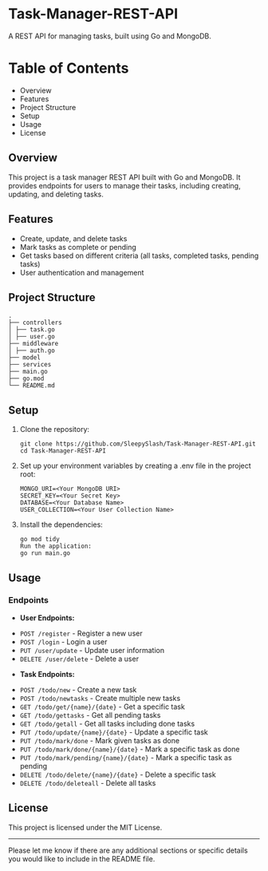 # Task-Manager-REST-API

A REST API for managing tasks, built using Go and MongoDB.

# Table of Contents

- Overview
- Features
- Project Structure
- Setup
- Usage
- License

## Overview

This project is a task manager REST API built with Go and MongoDB. It provides endpoints for users to manage their tasks, including creating, updating, and deleting tasks.

## Features

- Create, update, and delete tasks
- Mark tasks as complete or pending
- Get tasks based on different criteria (all tasks, completed tasks, pending tasks)
- User authentication and management

## Project Structure

    .
    ├── controllers
    │ ├── task.go
    │ ├── user.go
    ├── middleware
    │ ├── auth.go
    ├── model
    ├── services
    ├── main.go
    ├── go.mod
    └── README.md

## Setup

1.  Clone the repository:

    ```
    git clone https://github.com/SleepySlash/Task-Manager-REST-API.git
    cd Task-Manager-REST-API
    ```

2.  Set up your environment variables by creating a .env file in the project root:

    ```
    MONGO_URI=<Your MongoDB URI>
    SECRET_KEY=<Your Secret Key>
    DATABASE=<Your Database Name>
    USER_COLLECTION=<Your User Collection Name>
    ```

3.  Install the dependencies:

    ```
    go mod tidy
    Run the application:
    go run main.go
    ```

## Usage

### Endpoints

- **User Endpoints:**

* `POST /register` - Register a new user
* `POST /login` - Login a user
* `PUT /user/update` - Update user information
* `DELETE /user/delete` - Delete a user

- **Task Endpoints:**

* `POST /todo/new` - Create a new task
* `POST /todo/newtasks` - Create multiple new tasks
* `GET /todo/get/{name}/{date}` - Get a specific task
* `GET /todo/gettasks` - Get all pending tasks
* `GET /todo/getall` - Get all tasks including done tasks
* `PUT /todo/update/{name}/{date}` - Update a specific task
* `PUT /todo/mark/done` - Mark given tasks as done
* `PUT /todo/mark/done/{name}/{date}` - Mark a specific task as done
* `PUT /todo/mark/pending/{name}/{date}` - Mark a specific task as pending
* `DELETE /todo/delete/{name}/{date}` - Delete a specific task
* `DELETE /todo/deleteall` - Delete all tasks

## License

This project is licensed under the MIT License.

---

Please let me know if there are any additional sections or specific details you would like to include in the README file.
